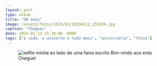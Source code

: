 ```yaml
---
layout: post
type: album
title: "40 anos"
image: /assets/fotos/2025/01/20250112_153929.jpg
caption: "Cheguei"
date: 2025-01-12 21:30:00 -0000
tags: ["a vida, o universo e tudo mais", "aniversário", "fotos"]
---
```

<figure class="foto-post">
    <img src="{{ site.baseurl }}/assets/fotos/2025/01/20250112_153929.jpg" alt="selfie minha ao lado de uma faixa escrito Bim-vindo aos enta" title="foto minha comuma faixa de bem-vindo aos enta ao fundo">
    <figcaption>Cheguei</figcaption>
</figure>
